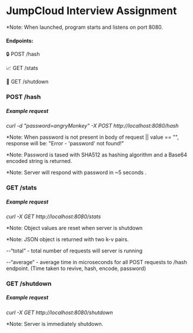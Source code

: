# JumpCloud Interview Assignment


*Note: When launched, program starts and listens on port 8080.

#### Endpoints: 

🔒 POST /hash

📈 GET /stats

👋 GET /shutdown


 ### POST /hash

##### Example request
*curl -d "password=angryMonkey" -X POST http://localhost:8080/hash*

*Note: When password is not present in body of request ||  value == "", response will be: "Error - 'password' not found!"

*Note: Password is tased with SHA512 as hashing algorithm and a Base64 encoded string is returned. 

*Note: Server will respond with password in ~5 seconds .

### GET /stats  

##### Example request
*curl -X GET http://localhost:8080/stats*

*Note: Object values are reset when server is shutdown

*Note: JSON object is returned with two k-v pairs.

--“total” - total number of requests will server is running

--“average” - average time in microseconds for all POST requests to /hash endpoint. (Time taken to revive, hash, encode, password)



### GET /shutdown

##### Example request
*curl -X GET http://localhost:8080/shutdown*

*Note: Server is immediately shutdown.
